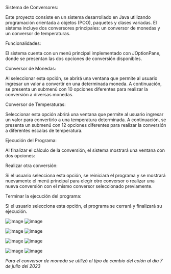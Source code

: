Sistema de Conversores:

Este proyecto consiste en un sistema desarrollado en Java utilizando programación orientada a objetos (POO), paquetes y clases variadas. El sistema incluye dos conversores principales: un conversor de monedas y un conversor de temperaturas.

Funcionalidades:

El sistema cuenta con un menú principal implementado con JOptionPane, donde se presentan las dos opciones de conversión disponibles.

Conversor de Monedas:

Al seleccionar esta opción, se abrirá una ventana que permite al usuario ingresar un valor a convertir en una determinada moneda. A continuación, se presenta un submenú con 10 opciones diferentes para realizar la conversión a diversas monedas.

Conversor de Temperaturas:

Seleccionar esta opción abrirá una ventana que permite al usuario ingresar un valor para convertirlo a una temperatura determinada. A continuación, se presenta un submenú con 12 opciones diferentes para realizar la conversión a diferentes escalas de temperatura.

Ejecución del Programa:

Al finalizar el cálculo de la conversión, el sistema mostrará una ventana con dos opciones:

Realizar otra conversión:

Si el usuario selecciona esta opción, se reiniciará el programa y se mostrará nuevamente el menú principal para elegir otro conversor o realizar una nueva conversión con el mismo conversor seleccionado previamente.

Terminar la ejecución del programa: 

Si el usuario selecciona esta opción, el programa se cerrará y finalizará su ejecución.

![image](https://github.com/SebasUD/Challenge-Conversores/assets/129325129/cbe4deaa-f52b-4b28-8892-2707d629bfb9)
![image](https://github.com/SebasUD/Challenge-Conversores/assets/129325129/642f6e56-fc37-44ba-9c11-624a0dfca3ac)

![image](https://github.com/SebasUD/Challenge-Conversores/assets/129325129/75d5cc8b-fe47-4881-ad2e-c8fdccb7bfb4)
![image](https://github.com/SebasUD/Challenge-Conversores/assets/129325129/c3630722-ef6e-4ae1-bf53-37fe2c153a2c)

![image](https://github.com/SebasUD/Challenge-Conversores/assets/129325129/8fb6de6b-9ba2-4e77-a661-7eaf235c390e)
![image](https://github.com/SebasUD/Challenge-Conversores/assets/129325129/2ee3b118-7071-481d-8824-24377199cc76)

![image](https://github.com/SebasUD/Challenge-Conversores/assets/129325129/dac25de1-5209-49f2-8c49-011a8710522c)
![image](https://github.com/SebasUD/Challenge-Conversores/assets/129325129/5a9fe51a-6287-4262-af03-c034ff4b1291)

*Para el conversor de moneda se utilizó el tipo de cambio del colón al día 7 de julio del 2023*




